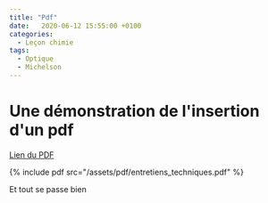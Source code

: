 ```yaml
---
title: "Pdf"
date:   2020-06-12 15:55:00 +0100
categories:
  - Leçon chimie
tags:
  - Optique
  - Michelson
---
```


# Une démonstration de l'insertion d'un pdf

[Lien du PDF](/assets/pdf/entretiens_techniques.pdf)

{% include pdf src="/assets/pdf/entretiens_techniques.pdf" %}

Et tout se passe bien


